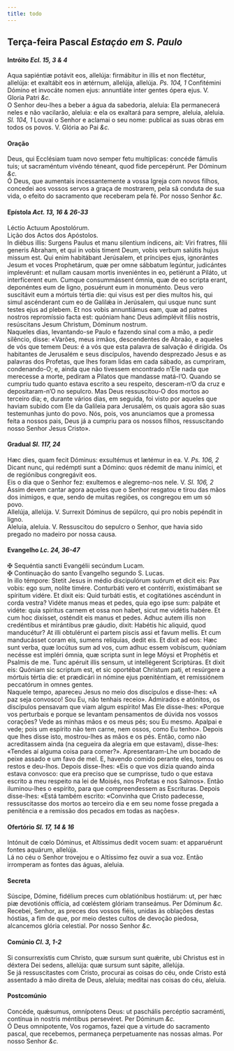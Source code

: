 ```yaml
---
title: todo
---
```

<h2 class="text-center">Terça-feira Pascal <em>Estaçáo em S. Paulo</em></h2>

<h4 class="text-center">Intróito <em>Ecl. 15, 3 & 4</em></h4>
<div class="container-fluid">
<div class="row">
<div class="dropcap text-justify">
Aqua sapiéntiæ potávit eos, allelúja: firmábitur in illis et non flectétur, allelúja: et exaltábit eos in ætérnum, allelúja, allelúja. <em>Ps. 104, 1</em> Confitémini Dómino et invocáte nomen ejus: annuntiáte inter gentes ópera ejus.
V. Gloria Patri <em>&c.</em>
</div>
<div class="dropcap text-justify">
O Senhor deu-lhes a beber a água da sabedoria, aleluia: Ela permanecerá neles e não vacilarão, aleluia: e ela os exaltará para sempre, aleluia, aleluia. <em>Sl. 104, 1</em> Louvai o Senhor e aclamai o seu nome: publicai as suas obras em todos os povos.
V. Glória ao Pai <em>&c.</em>
</div>
</div>
</div>

<h4 class="text-center">Oração</h4>
<div class="container-fluid">
<div class="row">
<div class="dropcap text-justify">
Deus, qui Ecclésiam tuam novo semper fetu multíplicas: concéde fámulis tuis; ut sacraméntum vivéndo téneant, quod fide percepérunt. Per Dóminum <em>&c.</em>
</div>
<div class="dropcap text-justify">
Ó Deus, que aumentais incessantemente a vossa Igreja com novos filhos, concedei aos vossos servos a graça de mostrarem, pela sã conduta de sua vida, o efeito do sacramento que receberam pela fé. Por nosso Senhor <em>&c.</em>
</div>
</div>
</div>

<h4 class="text-center">Epístola <em>Act. 13, 16 & 26-33</em></h4>
<div class="container-fluid">
<div class="row">
<div class="text-justify">
Léctio Actuum Apostolórum.
</div>
<div class="text-justify">
Lição dos Actos dos Apóstolos.
</div>
<div class="dropcap text-justify">
In diébus illis: Surgens Paulus et manu silentium índicens, ait: Viri fratres, fílii generis Abraham, et qui in vobis timent Deum, vobis verbum salútis hujus missum est. Qui enim habitábant Jerúsalem, et príncipes ejus, ignorántes Jesum et voces Prophetárum, quæ per omne sábbatum legúntur, judicántes implevérunt: et nullam causam mortis inveniéntes in eo, petiérunt a Piláto, ut interfícerent eum. Cumque consummássent ómnia, quæ de eo scripta erant, deponéntes eum de ligno, posuérunt eum in monuménto. Deus vero suscitávit eum a mórtuis tértia die: qui visus est per dies multos his, qui simul ascénderant cum eo de Galilǽa in Jerúsalem, qui usque nunc sunt testes ejus ad plebem. Et nos vobis annuntiámus eam, quæ ad patres nostros repromíssio facta est: quóniam hanc Deus adimplévit fíliis nostris, resúscitans Jesum Christum, Dóminum nostrum.
</div>
<div class="dropcap text-justify">
Naqueles dias, levantando-se Paulo e fazendo sinal com a mão, a pedir silêncio, disse: «Varões, meus irmãos, descendentes de Abraão, e aqueles de vós que temem Deus: é a vós que esta palavra de salvação é dirigida. Os habitantes de Jerusalém e seus discípulos, havendo desprezado Jesus e as palavras dos Profetas, que lhes foram lidas em cada sábado, as cumpriram, condenando-O; e, ainda que não tivessem encontrado n’Ele nada que merecesse a morte, pediram a Pilatos que mandasse matá-l’O. Quando se cumpriu tudo quanto estava escrito a seu respeito, desceram-n’O da cruz e depositaram-n’O no sepulcro. Mas Deus ressuscitou-O dos mortos ao terceiro dia; e, durante vários dias, em seguida, foi visto por aqueles que haviam subido com Ele da Galileia para Jerusalém, os quais agora são suas testemunhas junto do povo. Nós, pois, vos anunciamos que a promessa feita a nossos pais, Deus já a cumpriu para os nossos filhos, ressuscitando nosso Senhor Jesus Cristo».
</div>
</div>
</div>

<h4 class="text-center">Gradual <em>Sl. 117, 24</em></h4>
<div class="container-fluid">
<div class="row">
<div class="dropcap text-justify">
Hæc dies, quam fecit Dóminus: exsultémus et lætémur in ea. V. <em>Ps. 106, 2</em> Dicant nunc, qui redémpti sunt a Dómino: quos rédemit de manu inimíci, et de regiónibus congregávit eos.
</div>
<div class="dropcap text-justify">
Eis o dia que o Senhor fez: exultemos e alegremo-nos nele. V. <em>Sl. 106, 2</em> Assim devem cantar agora aqueles que o Senhor resgatou e tirou das mãos dos inimigos, e que, sendo de muitas regiões, os congregou em um só povo.
</div>
<div class="text-justify">
Allelúja, allelúja. V. Surrexit Dóminus de sepúlcro, qui pro nobis pepéndit in ligno.
</div>
<div class="text-justify">
Aleluia, aleluia. V. Ressuscitou do sepulcro o Senhor, que havia sido pregado no madeiro por nossa causa.
</div>
</div>
</div>

<h4 class="text-center">Evangelho <em>Lc. 24, 36-47</em></h4>
<div class="container-fluid">
<div class="row">
<div class="text-justify">
<span class="text-danger">&#10016;</span> Sequéntia sancti Evangélii secúndum Lucam.
</div>
<div class="text-justify">
<span class="text-danger">&#10016;</span> Continuação do santo Evangelho segundo S. Lucas.
</div>
<div class="dropcap text-justify">
In illo témpore: Stetit Jesus in médio discipulórum suórum et dicit eis: Pax vobis: ego sum, nolíte timére. Conturbáti vero et contérriti, existimábant se spíritum vidére. Et dixit eis: Quid turbáti estis, et cogitatiónes ascéndunt in corda vestra? Vidéte manus meas et pedes, quia ego ipse sum: palpáte et vidéte: quia spíritus carnem et ossa non habet, sicut me vidétis habére. Et cum hoc dixísset, osténdit eis manus et pedes. Adhuc autem illis non credéntibus et mirántibus præ gáudio, dixit: Habétis hic aliquid, quod manducétur? At illi obtulérunt ei partem piscis assi et favum mellis. Et cum manducásset coram eis, sumens relíquias, dedit eis. Et dixit ad eos: Hæc sunt verba, quæ locútus sum ad vos, cum adhuc essem vobíscum, quóniam necésse est impléri ómnia, quæ scripta sunt in lege Móysi et Prophétis et Psalmis de me. Tunc apéruit illis sensum, ut intellégerent Scriptúras. Et dixit eis: Quóniam sic scriptum est, et sic oportébat Christum pati, et resúrgere a mórtuis tértia die: et prædicári in nómine ejus pœniténtiam, et remissiónem peccatórum in omnes gentes.
</div>
<div class="dropcap text-justify">
Naquele tempo, apareceu Jesus no meio dos discípulos e disse-lhes: «A paz seja convosco! Sou Eu, não tenhais receio». Admirados e atónitos, os discípulos pensavam que viam algum espírito! Mas Ele disse-lhes: «Porque vos perturbais e porque se levantam pensamentos de dúvida nos vossos corações? Vede as minhas mãos e os meus pés; sou Eu mesmo. Apalpai e vede; pois um espírito não tem carne, nem ossos, como Eu tenho». Depois que lhes disse isto, mostrou-lhes as mãos e os pés. Então, como não acreditassem ainda (na cegueira da alegria em que estavam), disse-lhes: «Tendes aí alguma coisa para comer?». Apresentaram-Lhe um bocado de peixe assado e um favo de mel. E, havendo comido perante eles, tomou os restos e deu-lhos. Depois disse-lhes: «Eis o que vos dizia quando ainda estava convosco: que era preciso que se cumprisse, tudo o que estava escrito a meu respeito na lei de Moisés, nos Profetas e nos Salmos». Então iluminou-lhes o espírito, para que compreendessem as Escrituras. Depois disse-lhes: «Está também escrito: «Convinha que Cristo padecesse, ressuscitasse dos mortos ao terceiro dia e em seu nome fosse pregada a penitência e a remissão dos pecados em todas as nações».
</div>
</div>
</div>

<h4 class="text-center">Ofertório <em>Sl. 17, 14 & 16</em></h4>
<div class="container-fluid">
<div class="row">
<div class="dropcap text-justify">
Intónuit de cœlo Dóminus, et Altíssimus dedit vocem suam: et apparuérunt fontes aquárum, allelúja.
</div>
<div class="dropcap text-justify">
Lá no céu o Senhor trovejou e o Altíssimo fez ouvir a sua voz. Então irromperam as fontes das águas, aleluia.
</div>
</div>
</div>

<h4 class="text-center">Secreta</h4>
<div class="container-fluid">
<div class="row">
<div class="dropcap text-justify">
Súscipe, Dómine, fidélium preces cum oblatiónibus hostiárum: ut, per hæc piæ devotiónis offícia, ad cœléstem glóriam transeámus. Per Dóminum <em>&c.</em>
</div>
<div class="dropcap text-justify">
Recebei, Senhor, as preces dos vossos fiéis, unidas às oblações destas hóstias, a fim de que, por meio destes cultos de devoção piedosa, alcancemos glória celestial. Por nosso Senhor <em>&c.</em>
</div>
</div>
</div>

<h4 class="text-center">Comúnio <em>Cl. 3, 1-2</em></h4>
<div class="container-fluid">
<div class="row">
<div class="dropcap text-justify">
Si consurrexístis cum Christo, quæ sursum sunt quǽrite, ubi Christus est in déxtera Dei sedens, allelúja: quæ sursum sunt sápite, allelúja.
</div>
<div class="dropcap text-justify">
Se já ressuscitastes com Cristo, procurai as coisas do céu, onde Cristo está assentado à mão direita de Deus, aleluia; meditai nas coisas do céu, aleluia.
</div>
</div>
</div>

<h4 class="text-center">Postcomúnio</h4>
<div class="container-fluid">
<div class="row">
<div class="dropcap text-justify">
Concéde, quǽsumus, omnípotens Deus: ut paschális percéptio sacraménti, contínua in nostris méntibus persevéret. Per Dóminum <em>&c.</em>
</div>
<div class="dropcap text-justify">
Ó Deus omnipotente, Vos rogamos, fazei que a virtude do sacramento pascal, que recebemos, permaneça perpetuamente nas nossas almas. Por nosso Senhor <em>&c.</em>
</div>
</div>
</div>
